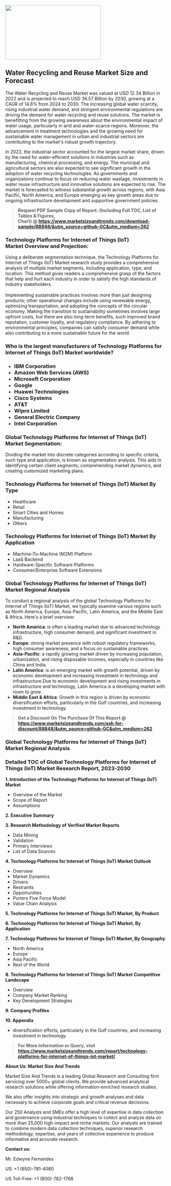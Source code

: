 <p><img class="alignnone size-medium wp-image-20088" src="https://ffe5etoiles.com/wp-content/uploads/2024/12/MST1-300x171.png" alt="" width="300" height="171" /></p><h2>Water Recycling and Reuse Market Size and Forecast</h2><p>The Water Recycling and Reuse Market was valued at USD 12.34 Billion in 2022 and is projected to reach USD 36.57 Billion by 2030, growing at a CAGR of 14.6% from 2024 to 2030. The increasing global water scarcity, rising industrial water demand, and stringent environmental regulations are driving the demand for water recycling and reuse solutions. The market is benefitting from the growing awareness about the environmental impact of water usage, particularly in arid and water-scarce regions. Moreover, the advancement in treatment technologies and the growing need for sustainable water management in urban and industrial sectors are contributing to the market's robust growth trajectory.</p><p>In 2022, the industrial sector accounted for the largest market share, driven by the need for water-efficient solutions in industries such as manufacturing, chemical processing, and energy. The municipal and agricultural sectors are also expected to see significant growth in the adoption of water recycling technologies. As governments and organizations continue to focus on reducing water wastage, investments in water reuse infrastructure and innovative solutions are expected to rise. The market is forecasted to witness substantial growth across regions, with Asia Pacific, North America, and Europe emerging as key growth areas due to ongoing infrastructure development and supportive government policies.</p></p><blockquote id="" class=""><strong>Request PDF Sample Copy of Report: (Including Full TOC, List of Tables &amp; Figures, Chart)&nbsp;@&nbsp;<strong><a href="https://www.marketsizeandtrends.com/download-sample/88848/&utm_source=github-GC&utm_medium=262" target="_blank">https://www.marketsizeandtrends.com/download-sample/88848/&utm_source=github-GC&utm_medium=262</a></strong></strong></blockquote><h3 id="" class="">Technology Platforms for Internet of Things (IoT) Market&nbsp;Overview and Projection:</h3><p id="" class="">Using a deliberate segmentation technique, the Technology Platforms for Internet of Things (IoT) Market research study provides a comprehensive analysis of multiple market segments, including application, type, and location. This method gives readers a comprehensive grasp of the factors that help and hurt each industry in order to satisfy the high standards of industry stakeholders. <br /> <br />Implementing sustainable practices involves more than just designing products; other operational changes include using renewable energy, optimizing transportation, and adopting the concepts of the circular economy. Making the transition to sustainability sometimes involves large upfront costs, but there are also long-term benefits, such improved brand reputation, customer loyalty, and regulatory compliance. By adhering to environmental principles, companies can satisfy consumer demand while also contributing to a more sustainable future for the world.</p><h3 id="" class="">Who is the largest manufacturers of&nbsp;Technology Platforms for Internet of Things (IoT) Market worldwide?</h3><h3 class=""><p><ul><li>IBM Corporation </li><li> Amazon Web Services (AWS) </li><li> Microsoft Corporation </li><li> Google </li><li> Huawei Technologies </li><li> Cisco Systems </li><li> AT&T </li><li> Wipro Limited </li><li> General Electric Company </li><li> Intel Corporation</li></ul></p></h3><h3 id="" class="">Global&nbsp;Technology Platforms for Internet of Things (IoT) Market Segmentation:</h3><p id="" class="">Dividing the market into discrete categories according to specific criteria, such type and application, is known as segmentation analysis. This aids in identifying certain client segments, comprehending market dynamics, and creating customized marketing plans.</p><h3 id="" class="">Technology Platforms for Internet of Things (IoT) Market&nbsp;By Type</h3><p><p><ul><li>Healthcare </li><li> Retail </li><li> Smart Cities and Homes </li><li> Manufacturing </li><li> Others</p></li></ul></p></p><h3 id="" class="">Technology Platforms for Internet of Things (IoT) Market&nbsp;By Application</h3><p class=""><p><ul><li>Machine-To-Machine (M2M) Platform </li><li> LaaS Backend </li><li> Hardware-Specific Software Platforms </li><li> Consumer/Enterprise Software Extensions</li></ul></p></p><h3 id="" class="">Global Technology Platforms for Internet of Things (IoT) Market Regional Analysis</h3><p id="" class="">To conduct a regional analysis of the global Technology Platforms for Internet of Things (IoT) Market, we typically examine various regions such as North America, Europe, Asia-Pacific, Latin America, and the Middle East &amp; Africa. Here's a brief overview:</p><ul><li><strong>North America</strong>: is often a leading market due to advanced technology infrastructure, high consumer demand, and significant investment in R&amp;D.</li><li><strong>Europe</strong>: strong market presence with robust regulatory frameworks, high consumer awareness, and a focus on sustainable practices.</li><li><strong>Asia-Pacific</strong>: a rapidly growing market driven by increasing population, urbanization, and rising disposable incomes, especially in countries like China and India.</li><li><strong>Latin America</strong>: is an emerging market with growth potential, driven by economic development and increasing investment in technology and infrastructure.Due to economic development and rising investments in infrastructure and technology, Latin America is a developing market with room to grow.</li><li><strong>Middle East &amp; Africa</strong>: Growth in this region is driven by economic diversification efforts, particularly in the Gulf countries, and increasing investment in technology.</li></ul><blockquote id="" class=""><strong>Get a Discount On The Purchase Of This Report @ <strong><a href="https://www.marketsizeandtrends.com/ask-for-discount/88848/&utm_source=github-GC&utm_medium=262" target="_blank">https://www.marketsizeandtrends.com/ask-for-discount/88848/&utm_source=github-GC&utm_medium=262</a></strong></strong></blockquote><h3 id="" class="">Global Technology Platforms for Internet of Things (IoT) Market Regional Analysis</h3><h3 id="" class="">Detailed TOC of Global Technology Platforms for Internet of Things (IoT) Market Research Report, 2023-2030</h3><p id="" class=""><strong>1. Introduction of the Technology Platforms for Internet of Things (IoT) Market</strong></p><ul><li>Overview of the Market</li><li>Scope of Report</li><li>Assumptions</li></ul><p id="" class=""><strong>2. Executive Summary</strong></p><p id="" class=""><strong>3. Research Methodology of Verified Market Reports</strong></p><ul><li>Data Mining</li><li>Validation</li><li>Primary Interviews</li><li>List of Data Sources</li></ul><p id="" class=""><strong>4. Technology Platforms for Internet of Things (IoT) Market Outlook</strong></p><ul><li>Overview</li><li>Market Dynamics</li><li>Drivers</li><li>Restraints</li><li>Opportunities</li><li>Porters Five Force Model</li><li>Value Chain Analysis</li></ul><p id="" class=""><strong>5. Technology Platforms for Internet of Things (IoT) Market, By Product</strong></p><p id="" class=""><strong>6. Technology Platforms for Internet of Things (IoT) Market, By Application</strong></p><p id="" class=""><strong>7. Technology Platforms for Internet of Things (IoT) Market, By Geography</strong></p><ul><li>North America</li><li>Europe</li><li>Asia Pacific</li><li>Rest of the World</li></ul><p id="" class=""><strong>8. Technology Platforms for Internet of Things (IoT) Market Competitive Landscape</strong></p><ul><li>Overview</li><li>Company Market Ranking</li><li>Key Development Strategies</li></ul><p id="" class=""><strong>9. Company Profiles</strong></p><p id="" class=""><strong>10. Appendix</strong></p><ul><li>diversification efforts, particularly in the Gulf countries, and increasing investment in technology.</li></ul><blockquote id="" class=""><strong>For More Information or Query, visit <strong><strong><a href="https://www.marketsizeandtrends.com/report/technology-platforms-for-internet-of-things-iot-market/" target="_blank">https://www.marketsizeandtrends.com/report/technology-platforms-for-internet-of-things-iot-market/</a></strong></strong></strong></blockquote><p id="" class=""><strong>About Us: Market Size And Trends</strong></p><p id="" class="">Market Size And Trends is a leading Global Research and Consulting firm servicing over 5000+ global clients. We provide advanced analytical research solutions while offering information-enriched research studies.</p><p id="" class="">We also offer insights into strategic and growth analyses and data necessary to achieve corporate goals and critical revenue decisions.</p><p id="" class="">Our 250 Analysts and SMEs offer a high level of expertise in data collection and governance using industrial techniques to collect and analyze data on more than 25,000 high-impact and niche markets. Our analysts are trained to combine modern data collection techniques, superior research methodology, expertise, and years of collective experience to produce informative and accurate research.</p><p id="" class=""><strong>Contact us:</strong></p><p id="" class="">Mr. Edwyne Fernandes</p><p id="" class="">US: +1 (650)-781-4080</p><p id="" class="">US Toll-Free: +1 (800)-782-1768</p>
